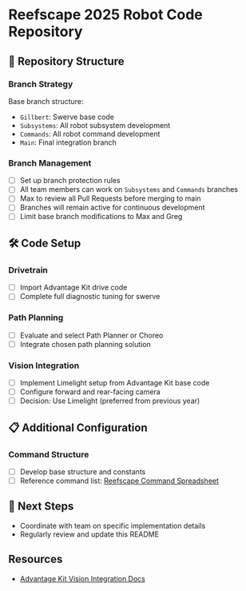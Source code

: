 # Reefscape 2025 Robot Code Repository

## 🤖 Repository Structure

### Branch Strategy
Base branch structure:
- `Gillbert`: Swerve base code
- `Subsystems`: All robot subsystem development
- `Commands`: All robot command development
- `Main`: Final integration branch

### Branch Management
- [ ] Set up branch protection rules
- [ ] All team members can work on `Subsystems` and `Commands` branches
- [ ] Max to review all Pull Requests before merging to main
- [ ] Branches will remain active for continuous development
- [ ] Limit base branch modifications to Max and Greg

## 🛠️ Code Setup

### Drivetrain
- [ ] Import Advantage Kit drive code
- [ ] Complete full diagnostic tuning for swerve

### Path Planning
- [ ] Evaluate and select Path Planner or Choreo
- [ ] Integrate chosen path planning solution

### Vision Integration
- [ ] Implement Limelight setup from Advantage Kit base code
- [ ] Configure forward and rear-facing camera
- [ ] Decision: Use Limelight (preferred from previous year)

## 📋 Additional Configuration

### Command Structure
- [ ] Develop base structure and constants
- [ ] Reference command list: [Reefscape Command Spreadsheet](https://docs.google.com/spreadsheets/d/1-hmzdXKS6qgACqeQ6U8RYg2TpfawPsJiIGIwLDxqnBw/edit?gid=1163826648#gid=1163826648)

## 🚀 Next Steps
- Coordinate with team on specific implementation details
- Regularly review and update this README

## Resources
- [Advantage Kit Vision Integration Docs](https://docs.advantagekit.org/getting-started/template-projects/talonfx-swerve-template/#vision-integration)